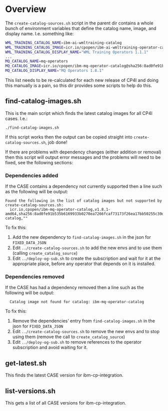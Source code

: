 # Overview
The `create-catalog-sources.sh` script in the parent dir contains a whole bunch of environment
variables that define the catalog name, image, and display name. I.e. something like:
```sh
WML_TRAINING_CATALOG_NAME=ibm-ai-wmltraining-catalog
WML_TRAINING_CATALOG_IMAGE=icr.io/cpopen/ibm-ai-wmltraining-operator-catalog@sha256:4e88b9f2df60be6af156d188657763dfa4cbe074c40ea85ba82858796e3cd6a3
WML_TRAINING_CATALOG_DISPLAY_NAME="WML Training Operators 1.1.1"
...
MQ_CATALOG_NAME=mq-operators
MQ_CATALOG_IMAGE=icr.io/cpopen/ibm-mq-operator-catalog@sha256:8ad0fe91b535b6169933b0270ea7266fcaf73173f26ea17bb50255c39d5b2aa6
MQ_CATALOG_DISPLAY_NAME="MQ Operators 1.8.1"
```

This list needs to be re-calculated for each new release of CP4I and doing this manually is a pain,
so this dir provides some scripts to help do this.

## find-catalog-images.sh
This is the main script which finds the latest catalog images for all CP4I cases. I.e.:
```
./find-catalog-images.sh
```

If this script works then the output can be copied straight into `create-catalog-sources.sh`, job
done!

If there are problems with dependency changes (either addition or removal) then this script will
output error messages and the problems will need to be fixed, see the following sections:

### Dependencies added
If the CASE contains a dependency not currently supported then a line such as the following will be
output:
```
Found the following in the list of catalog images but not supported by create-catalog-sources.sh:
  icr.io,cpopen/ibm-mq-operator-catalog,v1.8.1-amd64,sha256:8ad0fe91b535b6169933b0270ea7266fcaf73173f26ea17bb50255c39d5b2aa6,IMAGE,linux,amd64,"",0,CASE,olm-catalog,""
```
To fix this:
1) Add the new dependency to `find-catalog-images.sh` in the json for `FIXED_DATA_JSON`
2) Edit `../create-catalog-sources.sh` to add the new envs and to use them (calling `create_catalog_source`)
3) Edit `../deploy-og-sub.sh` to create the subscription and wait for it at the appropriate place, before any operator that depends on it is installed.

### Dependencies removed
If the CASE has had a dependency removed then a line such as the following will be output:
```
  Catalog image not found for catalog: ibm-mq-operator-catalog
```
To fix this:
1) Remove the dependencies' entry from `find-catalog-images.sh` in the json for `FIXED_DATA_JSON`
2) Edit `../create-catalog-sources.sh` to remove the new envs and to stop using them (remove the call to `create_catalog_source`)
3) Edit `../deploy-og-sub.sh` to remove references to the operator subscription and avoid waiting for it.

## get-latest.sh
This finds the latest CASE version for ibm-cp-integration.

## list-versions.sh
This gets a list of all CASE versions for ibm-cp-integration.
